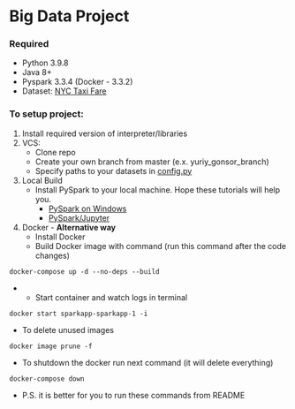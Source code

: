 # Big Data Project

### Required

* Python 3.9.8
* Java 8+
* Pyspark 3.3.4 (Docker - 3.3.2)
* Dataset: [NYC Taxi Fare](https://archive.org/details/nycTaxiTripData2013)

### To setup project:

1. Install required version of interpreter/libraries
2. VCS:
   - Clone repo
   - Create your own branch from master (e.x. yuriy_gonsor_branch)
   - Specify paths to your datasets in [config.py](config.py)
3. Local Build
   - Install PySpark to your local machine. Hope these tutorials will help you.
     - [PySpark on Windows](https://www.datacamp.com/tutorial/installation-of-pyspark)
     - [PySpark/Jupyter](https://medium.com/@uzzaman.ahmed/setup-pyspark-on-local-machine-and-link-it-with-jupyter-notebook-windows-e08349e792db)
4. Docker - **Alternative way**
   - Install Docker
   - Build Docker image with command (run this command after the code changes)

```shell
docker-compose up -d --no-deps --build
```

* * Start container and watch logs in terminal

```shell
docker start sparkapp-sparkapp-1 -i
```

* To delete unused images

```shell
docker image prune -f
```

* To shutdown the docker run next command (it will delete everything)
```shell
docker-compose down
```

* P.S. it is better for you to run these commands from README

